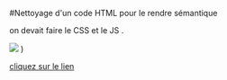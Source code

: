 
#Nettoyage d'un code HTML pour le rendre sémantique

on devait faire le CSS et le JS .


![](https://user-images.githubusercontent.com/47861630/194005770-1e1942de-d2f9-4c5d-a88e-d3fd67ca125a.png)
)





[cliquez sur le lien](https://rahmahamdi.github.io/Cleaner/)

